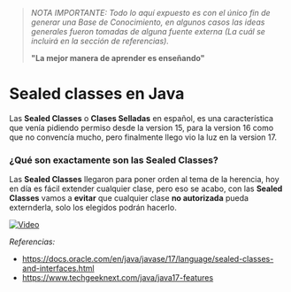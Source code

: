 
> *NOTA IMPORTANTE: Todo lo aquí expuesto es con el único fin de generar una Base de Conocimiento, en algunos casos las ideas generales fueron tomadas de alguna fuente externa (La cuál se incluirá en la sección de referencias).*
>
> **"La mejor manera de aprender es enseñando"**

# Sealed classes en Java

Las **Sealed Classes** o **Clases Selladas** en español, es una característica que venía pidiendo permiso desde la version 15, para la version 16 como que no convencía mucho, pero finalmente llego vio la luz en la version 17.

### ¿Qué son exactamente son las Sealed Classes?

Las **Sealed Classes** llegaron para poner orden al tema de la herencia, hoy en día es fácil extender cualquier clase, pero eso se acabo, con las **Sealed Classes** vamos a **evitar** que cualquier clase **no autorizada** pueda externderla, solo los elegidos podrán hacerlo.

[![Video](https://i9.ytimg.com/vi/Aon28MYJgo0/mq2.jpg?sqp=CJDA05EG&rs=AOn4CLCUEhhN55my4tRKXhx5Pjim8O3uMQ)](https://youtu.be/Aon28MYJgo0)

_Referencias:_
- https://docs.oracle.com/en/java/javase/17/language/sealed-classes-and-interfaces.html
- https://www.techgeeknext.com/java/java17-features
